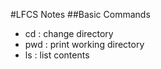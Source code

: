 #LFCS Notes
##Basic Commands
- cd : change directory
- pwd : print working directory
- ls : list contents
